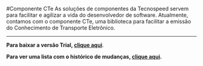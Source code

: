 ﻿#Componente CTe
As soluções de componentes da Tecnospeed servem para facilitar e agilizar a vida do desenvolvedor de software. 
Atualmente, contamos com o componente CTe, uma biblioteca para facilitar a emissão do Conhecimento de Transporte Eletrônico. 

***

**Para baixar a versão Trial, [clique aqui](https://s3-sa-east-1.amazonaws.com/tecnospeed-trial/setup_cte_trial_12.1.60.5307.exe "Baixar o Componente CTe Trial")**.

**Para ver uma lista com o histórico de mudanças, [clique aqui](https://github.com/tecnospeed/Componente-CTe/blob/master/CHANGELOG.md "Changelog").**

